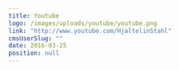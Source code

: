 ```yaml
---
title: Youtube
logo: /images/uploads/youtube/youtube.png
link: "http://www.youtube.com/HjaltelinStahl"
cmsUserSlug: ""
date: 2016-03-25 
position: null
---
```


